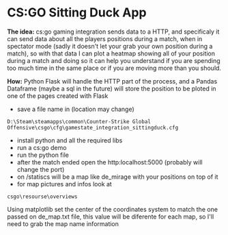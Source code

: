 # CS:GO Sitting Duck App

**The idea:** cs:go gaming integration sends data to a HTTP, and specificaly it can send data about all the players positions during a match, when in spectator mode (sadly it doesn't let your grab your own position during a match), so with that data I can plot a heatmap showing all of your position during a match and doing so it can help you understand if you are spending too much time in the same place or if you are moving more than you should.

**How:** Python Flask will handle the HTTP part of the process, and a Pandas Dataframe (maybe a sql in the future) will store the position to be ploted in one of the pages created with Flask

- save a file name in (location may change)
```
D:\Steam\steamapps\common\Counter-Strike Global Offensive\csgo\cfg\gamestate_integration_sittingduck.cfg
```
- install python and all the required libs
- run a cs:go demo
- run the python file
- after the match ended open the http:localhost:5000 (probably will change the port)
- on /statiscs will be a map like de_mirage with your positions on top of it
- for map pictures and infos look at 
```
csgo\resourse\overviews 
```

Using matplotlib set the center of the coordinates system to match the one passed on de_map.txt file, this value will be diferente for each map, so I'll need to grab the map name information